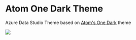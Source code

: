 # Atom One Dark Theme

Azure Data Studio Theme based on [Atom's One Dark](https://github.com/atom/one-dark-syntax) theme

![](https://i.imgur.com/iNki2mB.png)
